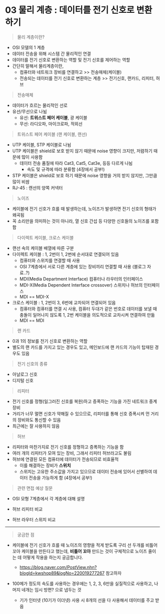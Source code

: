 # 03 물리 계층 : 데이터를 전기 신호로 변환하기

> 물리 계층이란?

* OSI 모델의 1 계층
* 데이터 전송을 위해 시스템 간 물리적인 연결
* 데이터를 전기 신호로 변환하는 역할 및 전기 신호를 제어하는 역할
* 간단히 말해서 물리계층이란,
  * 컴퓨터와 네트워크 장비를 연결하고 >> 전송매체(케이블)
  * 전송되는 데이터를 전기 신호로 변환하는 계층 >> 전기신호, 랜카드, 리피터, 허브



> 전송매체

* 데이터가 흐르는 물리적인 선로
* 유선/무선으로 나뉨
  * 유선: **트위스트 페어 케이블**, 광 케이블
  * 무선: 라디오파, 마이크로파, 적외선



>  트위스트 페어 케이블 (랜 케이블, 랜선)

* UTP 케이블, STP 케이블로 나뉨
* UTP 케이블은 shield로 보호 받지 않기 때문에 noise 영향이 크지만, 저렴하기 때문에 많이 사용함
  * 데이터 전송 품질에 따라 Cat3, Cat5, Cat3e, 등등 다르게 나뉨
    * 속도 및 규격에 따라 분류함 (4장에서 공부!)
* STP 케이블은 shield로 보호 하기 때문에 noise 영향을 거의 받지 않지만, 그만큼 많이 비쌈
* RJ-45 : 랜선의 양쪽 커넥터



> 노이즈

* 케이블에 전기 신호가 흐를 때 발생하는데, 노이즈가 발생하면 전기 신호의 형태가 왜곡됨
* 꼭 소리만을 의미하는 것이 아니라, 열 신호 간섭 등 다양한 신호들의 노이즈를 포함함



> 다이렉트 케이블, 크로스 케이블

* 랜선 속의 케이블 배열에 따른 구분
* 다이렉트 케이블 : 1, 2번이 1, 2번에 순서대로 연결되어 있음
  * 컴퓨터와 스위치를 연결할 때 사용
  * OSI 7계층에서 서로 다른 계층에 있는 장비끼리 연결할 때 사용 (블로그 자료..?)
  * MDI(Media Department Interface) 컴퓨터나 라우터의 인터페이스
  * MDI-X(Media Dependent Interface crossover) 스위치나 허브의 인터페이스
  * MDI == MDI-X
* 크로스 케이블 : 1, 2번이 3, 6번에 교차되어 연결되어 있음
  * 컴퓨터와 컴퓨터를 연결 시 사용, 컴퓨터 두대가 같은 번호로 데이터를 보낼 때 충돌이 일어나지 않도록 1, 2번 케이블을 의도적으로 교차시켜 연결하여 만듦
  * MDI == MDI



> 랜 카드

* 0과 1의 정보를 전기 신호로 변환하는 역할
* 별도의 랜 카드를 가지고 있는 경우도 있고, 메인보드에 랜 카드의 기능이 탑재된 경우도 있음



> 전기 신호의 종류

* 아날로그 신호
* 디지털 신호



> 리피터

* 전기 신호를 정형(일그러진 신호를 복원)하고 증폭하는 기능을 가진 네트워크 중계 장비
* 거리가 너무 멀면 신호가 약해질 수 있으므로, 리피터를 통해 신호 증폭시켜 먼 거리의 장비와도 통신할 수 있음
* 최근에는 잘 사용하지 않음



> 허브

* 리피터와 마찬가지로 전기 신호를 정형하고 증폭하는 기능을 함
* 여러 개의 리피터가 모여 있는 장비, 그래서 리피터 허브라고도 불림
* 허브에 연결된 모든 컴퓨터에 데이터가 전송되므로 비효율적
  * 이를 해결하는 장비가 **스위치**
  * 스위치는 고유한 주소값을 가지고 있으므로 데이터 전송에 있어서 선별하여 데이터 전송을 가능하게 함 (4장에서 공부!)



> 관련 면접 예상 질문

*  OSI 모형 7계층에서 각 계층에 대해 설명

* 허브 리피터 비교

* 허브 라우터 스위치 비교



************

> 궁금한 점

* 케이블에 전기 신호가 흐를 때 노이즈의 영향을 적게 받도록 구리 선 두개를 비틀어 꼬아 케이블을 만든다고 했는데, **비틀어 꼬아** 만드는 것이 구체적으로 노이즈 줄이는 데 어떻게 작용을 하는지 궁금합니다.
  * https://blog.naver.com/PostView.nhn?blogId=kwshop89&logNo=220019277267 참고하자

* 100메가 정도의 속도를 사용하는 경우에는 1, 2, 3, 6만을 실질적으로 사용하고, 나머지 네개는 임시 방편? 으로 냅두는 것
  * 기가 인터넷 (10기가 이더넷) 사용 시 8개의 선을 다 사용해서 데이터를 주고 받음